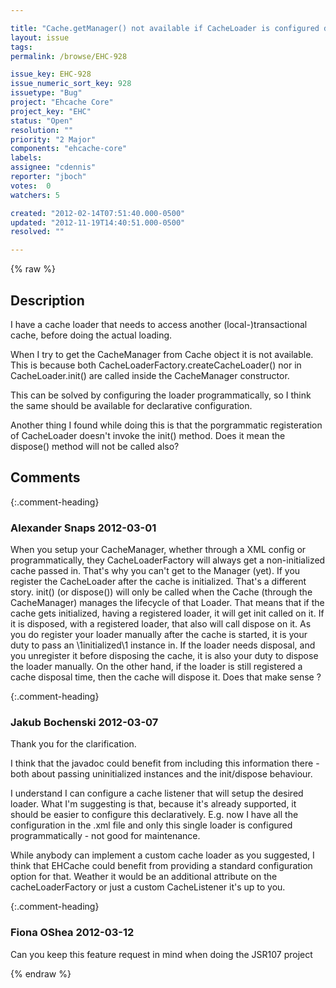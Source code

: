 ```yaml
---

title: "Cache.getManager() not available if CacheLoader is configured decalratively"
layout: issue
tags: 
permalink: /browse/EHC-928

issue_key: EHC-928
issue_numeric_sort_key: 928
issuetype: "Bug"
project: "Ehcache Core"
project_key: "EHC"
status: "Open"
resolution: ""
priority: "2 Major"
components: "ehcache-core"
labels: 
assignee: "cdennis"
reporter: "jboch"
votes:  0
watchers: 5

created: "2012-02-14T07:51:40.000-0500"
updated: "2012-11-19T14:40:51.000-0500"
resolved: ""

---
```




{% raw %}



## Description

<div markdown="1" class="description">

I have a cache loader that needs to access another (local-)transactional cache, before doing the actual loading.

When I try to get the CacheManager from Cache object it is not available. This is because both CacheLoaderFactory.createCacheLoader() nor in CacheLoader.init() are called inside the CacheManager constructor.

This can be solved by configuring the loader programmatically, so I think the same should be available for declarative configuration.

Another thing I found while doing this is that the porgrammatic registeration of CacheLoader doesn't invoke the init() method.
Does it mean the dispose() method will not be called also?

</div>

## Comments


{:.comment-heading}
### **Alexander Snaps** <span class="date">2012-03-01</span>

<div markdown="1" class="comment">

When you setup your CacheManager, whether through a XML config or programmatically, they CacheLoaderFactory will always get a non-initialized cache passed in.
That's why you can't get to the Manager (yet). If you register the CacheLoader after the cache is initialized. That's a different story.
init() (or dispose()) will only be called when the Cache (through the CacheManager) manages the lifecycle of that Loader.
That means that if the cache gets initialized, having a registered loader, it will get init called on it. If it is disposed, with a registered loader, that also will call dispose on it.
As you do register your loader manually after the cache is started, it is your duty to pass an \1initialized\1 instance in. If the loader needs disposal, and you unregister it before disposing the cache, it is also your duty to dispose the loader manually.
On the other hand, if the loader is still registered a cache disposal time, then the cache will dispose it.
Does that make sense ?

</div>


{:.comment-heading}
### **Jakub Bochenski** <span class="date">2012-03-07</span>

<div markdown="1" class="comment">

Thank you for the clarification.

I think that the javadoc could benefit from including this information there - both about passing uninitialized instances and the init/dispose behaviour.

I understand I can configure a cache listener that will setup the desired loader.
What I'm suggesting is that, because it's already supported, it should be easier to configure this declaratively. E.g. now I have all the configuration in the .xml file and only this single loader is configured programmatically - not good for maintenance.

While anybody can implement a custom cache loader as you suggested, I think that EHCache could benefit from providing a standard configuration option for that. Weather it would be an additional attribute on the cacheLoaderFactory or just a custom CacheListener it's up to you.

</div>


{:.comment-heading}
### **Fiona OShea** <span class="date">2012-03-12</span>

<div markdown="1" class="comment">

Can you keep this feature request in mind when doing the JSR107 project

</div>



{% endraw %}
